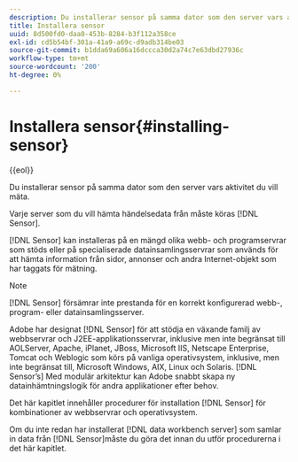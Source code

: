 ```yaml
---
description: Du installerar sensor på samma dator som den server vars aktivitet du vill mäta.
title: Installera sensor
uuid: 8d500fd0-daa0-453b-8284-b3f112a358ce
exl-id: cd5b54bf-301a-41a9-a69c-d9adb314be03
source-git-commit: b1dda69a606a16dccca30d2a74c7e63dbd27936c
workflow-type: tm+mt
source-wordcount: '200'
ht-degree: 0%

---
```


# Installera sensor{#installing-sensor}

{{eol}}

Du installerar sensor på samma dator som den server vars aktivitet du vill mäta.

Varje server som du vill hämta händelsedata från måste köras [!DNL Sensor].

[!DNL Sensor] kan installeras på en mängd olika webb- och programservrar som stöds eller på specialiserade datainsamlingsservrar som används för att hämta information från sidor, annonser och andra Internet-objekt som har taggats för mätning.

>[!NOTE]
>
>[!DNL Sensor] försämrar inte prestanda för en korrekt konfigurerad webb-, program- eller datainsamlingsserver.

Adobe har designat [!DNL Sensor] för att stödja en växande familj av webbservrar och J2EE-applikationsservrar, inklusive men inte begränsat till AOLServer, Apache, iPlanet, JBoss, Microsoft IIS, Netscape Enterprise, Tomcat och Weblogic som körs på vanliga operativsystem, inklusive, men inte begränsat till, Microsoft Windows, AIX, Linux och Solaris. [!DNL Sensor’s] Med modulär arkitektur kan Adobe snabbt skapa ny datainhämtningslogik för andra applikationer efter behov.

Det här kapitlet innehåller procedurer för installation [!DNL Sensor] för kombinationer av webbservrar och operativsystem.

Om du inte redan har installerat [!DNL data workbench server] som samlar in data från [!DNL Sensor]måste du göra det innan du utför procedurerna i det här kapitlet.
